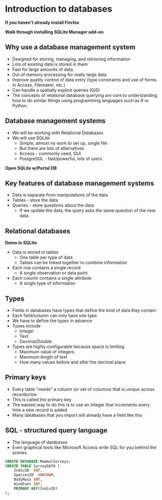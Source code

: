 # Introduction to databases

**If you haven't already install Firefox**

**Walk through installing SQLite Manager add-on**

## Why use a database management system

* Designed for storing, managing, and retrieving information
* Lots of existing data is stored in them
* Fast for large amounts of data
* Out of memory processing for really large data
* Improve quality control of data entry (type constraints and use of forms in
  Access, Filemaker, etc.)
* Can handle a spatially explicit queries (GIS)
* The concepts of relational database querying are core to understanding how to
  do similar things using programming languages such as R or Python.

## Database management systems

* We will be working with Relational Databases
* We will use SQLite
    * Simple, almost no work to set up, single file
	* But there are lots of alternatives
	* Access - commonly used, GUI
	* PostgreSQL - fast/powerful, lots of users

**Open SQLite w/Portal DB**

## Key features of database management systems

* Data is separate from manipulations of the data
* Tables - store the data
* Queries - store questions about the data
    * If we update the data, the query asks the same question of the new data

## Relational databases

**Demo in SQLite**

* Data is stored in tables
    * One table per type of data
	* Tables can be linked together to combine information
* Each row contains a single record
    * A single observation or data point
* Each column contains a single attribute
    * A single type of information

## Types

* Fields in databases have types that define the kind of data they contain
* Each field/column can only have one type
* We have to define the types in advance
* Types include
    * Integer
	* Text
	* Decimal/Double
* Types are highly configurable because space is limiting
    * Maximum value of integers
	* Maximum length of text
	* How many values before and after the decimal place

## Primary keys

* Every table "needs" a column (or set of columns) that is unique across
  records/row
* This is called the primary key
* The easiest way to do this is to use an Integer that increments every time a
  new record is added
* Many databases that you import will already have a field like this

## SQL - structured query language

* The language of databases
* Even graphical tools like Microsoft Access write SQL for you behind the scenes

```sql
CREATE DATABASE MammalSurveys;
CREATE TABLE SurveyDATA (
    IndivID  INT,
	SpeciesID  VARCHAR,
	BodyMass INT,
	HindFoot INT,
	PRIMARY KEY(IndivID)
);
```
